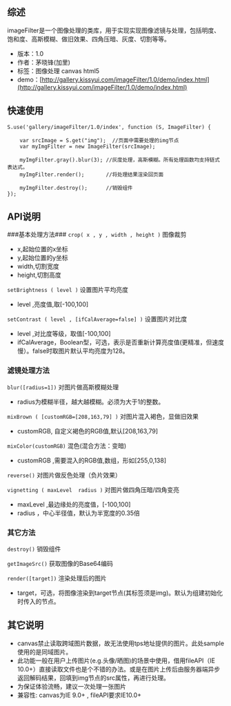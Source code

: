 ## 综述

imageFilter是一个图像处理的类库，用于实现实现图像滤镜与处理，包括明度、饱和度、高斯模糊、做旧效果、四角压暗、灰度、切割等等。

* 版本：1.0
* 作者：茅晓锋(加里)
* 标签：图像处理 canvas html5
* demo：[http://gallery.kissyui.com/imageFilter/1.0/demo/index.html](http://gallery.kissyui.com/imageFilter/1.0/demo/index.html)

## 快速使用

    S.use('gallery/imageFilter/1.0/index', function (S, ImageFilter) {

    	var srcImage = S.get("img");  //页面中需要处理的img节点
        var myImgFilter = new ImageFilter(srcImage); 

        myImgFilter.gray().blur(3); //灰度处理，高斯模糊。所有处理函数均支持链式表达式。
        myImgFilter.render();       //将处理结果渲染回页面

        myImgFilter.destroy();      //销毁组件
    });


## API说明

###基本处理方法###
`crop( x , y , width , height )` 图像裁剪

+ x,起始位置的x坐标
+ y,起始位置的y坐标
+ width,切割宽度
+ height,切割高度



`setBrightness ( level )` 设置图片平均亮度

+ level ,亮度值,取[-100,100]



`setContrast ( level , [ifCalAverage=false] )` 设置图片对比度

+ level ,对比度等级，取值[-100,100]
+ ifCalAverage，Boolean型，可选，表示是否重新计算亮度值(更精准，但速度慢）。false时取图片默认平均亮度为128。



### 滤镜处理方法
`blur([radius=1])` 对图片做高斯模糊处理

+ radius为模糊半径，越大越模糊。必须为大于1的整数。


`mixBrown ( [customRGB=[208,163,79] )` 对图片混入褐色，显做旧效果

+ customRGB, 自定义褐色的RGB值,默认[208,163,79]


`mixColor(customRGB)` 混色(混合方法：变暗)

+ customRGB ,需要混入的RGB值,数组，形如[255,0,138]


`reverse()`  对图片做反色处理（负片效果）


`vignetting ( maxLevel  radius )` 对图片做四角压暗/四角变亮

+ maxLevel ,最边缘处的亮度值，[-100,100]
+ radius ，中心半径值，默认为半宽度的0.35倍


### 其它方法
`destroy()` 销毁组件

`getImageSrc()` 获取图像的Base64编码

`render([target])` 渲染处理后的图片

+ target，可选，将图像渲染到target节点(其标签须是img)。默认为组建初始化时传入的节点。


## 其它说明

+ canvas禁止读取跨域图片数据，故无法使用tps地址提供的图片。此处sample使用的是同域图片。
+ 此功能一般在用户上传图片(e.g.头像/晒图)的场景中使用，借用fileAPI（IE 10.0+）直接读取文件也是个不错的办法。或是在图片上传后由服务器端异步返回解码结果，回填到img节点的src属性，再进行处理。
+ 为保证体验流畅，建议一次处理一张图片
+ 兼容性: canvas为IE 9.0+ , fileAPI要求IE10.0+











